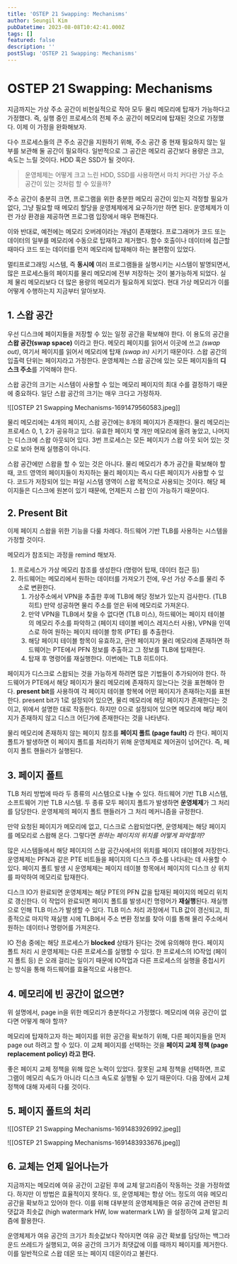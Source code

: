 ```yaml
---
title: 'OSTEP 21 Swapping: Mechanisms'
author: Seungil Kim
pubDatetime: 2023-08-08T10:42:41.000Z
tags: []
featured: false
description: ''
postSlug: 'OSTEP 21 Swapping: Mechanisms'
---
```

# OSTEP 21 Swapping: Mechanisms

지금까지는 가상 주소 공간이 비현실적으로 작아 모두 물리 메모리에 탑재가 가능하다고 가정했다. 즉, 실행 중인 프로세스의 전체 주소 공간이 메모리에 탑재된 것으로 가정했다. 이제 이 가정을 완화해보자.

다수 프로세스들의 큰 주소 공간을 지원하기 위해, 주소 공간 중 현재 필요하지 않는 일부를 보관해 둘 공간이 필요하다. 일반적으로 그 공간은 메모리 공간보다 용량은 크고, 속도는 느릴 것이다. HDD 혹은 SSD가 될 것이다.

> 운영체제는 어떻게 크고 느린 HDD, SSD를 사용하면서 마치 커다란 가상 주소 공간이 있는 것처럼 할 수 있을까?

주소 공간이 충분히 크면, 프로그램을 위한 충분한 메모리 공간이 있는지 걱정할 필요가 없다, 그냥 필요할 때 메모리 할당을 운영체제에게 요구하기만 하면 된다. 운영체제가 이런 가상 환경을 제공하면 프로그램 입장에서 매우 편해진다.

이와 반대로, 예전에는 메모리 오버레이라는 개념이 존재했다. 프로그래머가 코드 또는 데이터의 일부를 메모리에 수동으로 탑재하고 제거했다. 함수 호출이나 데이터에 접근할 때마다 코드 또는 데이터를 먼저 메모리에 탑재해야 하는 불편함이 있었다.

멀티프로그래밍 시스템, 즉 **동시에** 여러 프로그램들을 실행시키는 시스템이 발명되면서, 많은 프로세스들의 페이지를 물리 메모리에 전부 저장하는 것이 불가능하게 되었다. 실제 물리 메모리보다 더 많은 용량의 메모리가 필요하게 되었다. 현대 가상 메모리가 이를 어떻게 수행하는지 지금부터 알아보자. 

## 1. 스왑 공간

우선 디스크에 페이지들을 저장할 수 있는 일정 공간을 확보해야 한다. 이 용도의 공간을 **스왑 공간(swap space)** 이라고 한다. 메모리 페이지를 읽어서 이곳에 쓰고 *(swap out)*, 여기서 페이지를 읽어서 메모리에 탑재 *(swap in)* 시키기 때문이다. 스왑 공간의 입출력 단위는 페이지라고 가정한다. 운영체제는 스왑 공간에 있는 모든 페이지들의 **디스크 주소**를 기억해야 한다.

스왑 공간의 크기는 시스템이 사용할 수 있는 메모리 페이지의 최대 수를 결정하기 때문에 중요하다. 일단 스왑 공간의 크기는 매우 크다고 가정하자.

![[OSTEP 21 Swapping Mechanisms-1691479560583.jpeg]]

물리 메모리에는 4개의 페이지, 스왑 공간에는 8개의 페이지가 존재한다. 물리 메모리는 프로세스 0, 1, 2가 공유하고 있다. 유효한 페이지 몇 개만 메모리에 올려 놓았고, 나머지는 디스크에 스왑 아웃되어 있다. 3번 프로세스는 모든 페이지가 스왑 아웃 되어 있는 것으로 보아 현재 실행중이 아니다.

스왑 공간에만 스왑을 할 수 있는 것은 아니다. 물리 메모리가 추가 공간을 확보해야 할 때, 코드 영역의 페이지들이 차지하는 물리 페이지는 즉시 다른 페이지가 사용할 수 있다. 코드가 저장되어 있는 파일 시스템 영역이 스왑 목적으로 사용되는 것이다. 해당 페이지들은 디스크에 원본이 있기 때문에, 언제든지 스왑 인이 가능하기 때문이다.

## 2. Present Bit 

이제 페이지 스왑을 위한 기능을 다룰 차례다. 하드웨어 기반 TLB를 사용하는 시스템을 가정할 것이다.

메모리가 참조되는 과정을 remind 해보자. 
1. 프로세스가 가상 메모리 참조를 생성한다 (명령어 탑재, 데이터 접근 등)
2. 하드웨어는 메모리에서 원하는 데이터를 가져오기 전에, 우선 가상 주소를 물리 주소로 변환한다. 
    1. 가상주소에서 VPN을 추출한 후에 TLB에 해당 정보가 있는지 검사한다. (TLB 히트) 만약 성공하면 물리 주소를 얻은 뒤에 메모리로 가져온다.
    2. 만약 VPN을 TLB에서 찾을 수 없다면 (TLB 미스), 하드웨어는 페이지 테이블의 메모리 주소를 파악하고 (페이지 테이블 베이스 레지스터 사용), VPN을 인덱스로 하여 원하는 페이지 테이블 항목 (PTE) 를 추출한다. 
    3. 해당 페이지 테이블 항목이 유효하고, 관련 페이지가 물리 메모리에 존재하면 하드웨어는 PTE에서 PFN 정보를 추출하고 그 정보를 TLB에 탑재한다.
    4. 탑재 후 명령어를 재실행한다. 이번에는 TLB 히트이다.

페이지가 디스크로 스왑되는 것을 가능하게 하려면 많은 기법들이 추가되어야 한다.
하드웨어가 PTE에서 해당 페이지가 물리 메모리에 존재하지 않는다는 것을 표현해야 한다. **present bit**를 사용하여 각 페이지 테이블 항복에 어떤 페이지가 존재하는지를 표현한다. present bit가 1로 설정되어 있으면, 물리 메모리에 해당 페이지가 존재한다는 것이고, 위에서 설명한 대로 작동한다. 하지만 0으로 설정되어 있으면 메모리에 해당 페이지가 존재하지 않고 디스크 어딘가에 존재한다는 것을 나타낸다.

물리 메모리에 존재하지 않는 페이지 참조를 **페이지 폴트 (page fault)** 라 한다. 페이지 폴트가 발생하면 이 페이지 폴트를 처리하기 위해 운영체제로 제어권이 넘어간다. 즉, 페이지 폴트 핸들러가 실행된다. 

## 3. 페이지 폴트

TLB 처리 방법에 따라 두 종류의 시스템으로 나눌 수 있다. 하드웨어 기반 TLB 시스템, 소프트웨어 기반 TLB 시스템. 두 종류 모두 페이지 폴트가 발생하면 **운영체제**가 그 처리를 담당한다. 운영체제의 페이지 폴트 핸들러가 그 처리 메커니즘을 규정한다.

만약 요청된 페이지가 메모리에 없고, 디스크로 스왑되었다면, 운영체제는 해당 페이지를 메모리로 스왑해 온다. 그렇다면 *원하는 페이지의 위치를 어떻게 파악할까?*

많은 시스템들에서 해당 페이지의 스왑 공간사에서의 위치를 페이지 테이블에 저장한다. 운영체제는 PFN과 같은 PTE 비트들을 페이지의 디스크 주소를 나타내는 데 사용할 수 있다. 페이지 폴트 발생 시 운영체제는 페이지 테이블 항목에서 페이지의 디스크 상 위치를 파악하여 메모리로 탑재한다. 

디스크 IO가 완료되면 운영체제는 해당 PTE의 PFN 값을 탑재된 페이지의 메모리 위치로 갱신한다. 이 작업이 완료되면 페이지 폴트를 발생시킨 명령어가 **재실행**된다. 재실행으로 인해 TLB 미스가 발생할 수 있다. TLB 미스 처리 과정에서 TLB 값이 갱신되고, 최종적으로 마지막 재실행 시에 TLB에서 주소 변환 정보를 찾아 이를 통해 물리 주소에서 원하는 데이터나 명령어를 가져온다. 

IO 전송 중에는 해당 프로세스가 **blocked** 상태가 된다는 것에 유의해야 한다. 페이지 폴트 처리 시 운영체제는 다른 프로세스를 실행할 수 있다. 한 프로세스의 IO작업 (페이지 폴트 등) 은 오래 걸리는 일이기 때문에 IO작업과 다른 프로세스의 실행을 중첩시키는 방식을 통해 하드웨어를 효율적으로 사용한다. 

## 4. 메모리에 빈 공간이 없으면?

위 설명에서, page in을 위한 메모리가 충분하다고 가정했다. 메모리에 여유 공간이 없다면 어떻게 해야 할까?

메모리에 탑재하고자 하는 페이지를 위한 공간을 확보하기 위해, 다른 페이지들을 먼저 page out 하려고 할 수 있다. 이 교체 페이지를 선택하는 것을 **페이지 교체 정책 (page replacement policy) 라고 한다.** 

좋은 페이지 교체 정책을 위해 많은 노력이 있었다. 잘못된 교체 정책을 선택하면, 프로그램이 메모리 속도가 아니라 디스크 속도로 실행될 수 있기 때문이다. 다음 장에서 교체 정책에 대해 자세히 다룰 것이다.

## 5. 페이지 폴트의 처리

![[OSTEP 21 Swapping Mechanisms-1691483926992.jpeg]]

![[OSTEP 21 Swapping Mechanisms-1691483933676.jpeg]]

## 6. 교체는 언제 일어나는가

지금까지는 메모리에 여유 공간이 고갈된 후에 교체 알고리즘이 작동하는 것을 가정하였다. 하지만 이 방법은 효율적이지 못하다. 또, 운영체제는 항상 어느 정도의 여유 메모리 공간을 확보하고 있어야 한다. 이를 위해 대부분의 운영체제들은 여유 공간에 관련된 최댓값과 최솟값 (high watermark HW, low watermark LW) 을 설정하여 교체 알고리즘에 활용한다.

운영체제가 여유 공간의 크기가 최솟값보다 작아지면 여유 공간 확보를 담당하는 백그라운드 쓰레드가 실행되고, 여유 공간의 크기가 최댓값에 이를 때까지 페이지를 제거한다. 이를 일반적으로 스왑 데몬 또는 페이지 데몬이라고 불린다.
